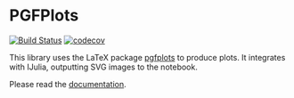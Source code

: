 # PGFPlots

[![Build Status](https://github.com/JuliaTeX/PGFPlots.jl/workflows/CI/badge.svg)](https://github.com/JuliaTeX/PGFPlots.jl/actions)
[![codecov](https://codecov.io/gh/JuliaTeX/PGFPlots.jl/branch/master/graph/badge.svg?token=btTBnBTQyw)](https://codecov.io/gh/JuliaTeX/PGFPlots.jl)

This library uses the LaTeX package [pgfplots](http://ctan.org/pkg/pgfplots) to produce plots. It integrates with IJulia, outputting SVG images to the notebook.

Please read the [documentation](https://github.com/JuliaTeX/PGFPlots.jl/blob/master/doc/PGFPlots.ipynb).
